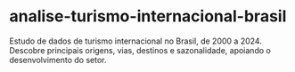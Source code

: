 # analise-turismo-internacional-brasil
Estudo de dados de turismo internacional no Brasil, de 2000 a 2024. Descobre principais origens, vias, destinos e sazonalidade, apoiando o desenvolvimento do setor.
